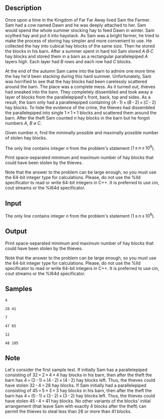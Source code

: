 ## Description

<div><p>Once upon a time in the Kingdom of Far Far Away lived Sam the Farmer. Sam had a cow named Dawn and he was deeply attached to her. Sam would spend the whole summer stocking hay to feed Dawn in winter. Sam scythed hay and put it into haystack. As Sam was a bright farmer, he tried to make the process of storing hay simpler and more convenient to use. He collected the hay into cubical hay blocks of the same size. Then he stored the blocks in his barn. After a summer spent in hard toil Sam stored <span class="tex-span"><i>A</i>·<i>B</i>·<i>C</i></span> hay blocks and stored them in a barn as a rectangular parallelepiped <span class="tex-span"><i>A</i></span> layers high. Each layer had <span class="tex-span"><i>B</i></span> rows and each row had <span class="tex-span"><i>C</i></span> blocks.</p><p>At the end of the autumn Sam came into the barn to admire one more time the hay he'd been stacking during this hard summer. Unfortunately, Sam was horrified to see that the hay blocks had been carelessly scattered around the barn. The place was a complete mess. As it turned out, thieves had sneaked into the barn. They completely dissembled and took away a layer of blocks from the parallelepiped's front, back, top and sides. As a result, the barn only had a parallelepiped containing <span class="tex-span">(<i>A</i> - 1) × (<i>B</i> - 2) × (<i>C</i> - 2)</span> hay blocks. To hide the evidence of the crime, the thieves had dissembled the parallelepiped into single <span class="tex-span">1 × 1 × 1</span> blocks and scattered them around the barn. After the theft Sam counted <span class="tex-span"><i>n</i></span> hay blocks in the barn but he forgot numbers <span class="tex-span"><i>A</i></span>, <span class="tex-span"><i>B</i></span> и <span class="tex-span"><i>C</i></span>.</p><p>Given number <span class="tex-span"><i>n</i></span>, find the minimally possible and maximally possible number of stolen hay blocks.</p></div><div class="input-specification"><p>The only line contains integer <span class="tex-span"><i>n</i></span> from the problem's statement (<span class="tex-span">1 ≤ <i>n</i> ≤ 10<sup class="upper-index">9</sup></span>).</p></div><div class="output-specification"><p>Print space-separated minimum and maximum number of hay blocks that could have been stolen by the thieves.</p><p>Note that the answer to the problem can be large enough, so you must use the 64-bit integer type for calculations. Please, do not use the %lld specificator to read or write 64-bit integers in С++. It is preferred to use cin, cout streams or the %I64d specificator.</p></div>


## Input

<p>The only line contains integer <span class="tex-span"><i>n</i></span> from the problem's statement (<span class="tex-span">1 ≤ <i>n</i> ≤ 10<sup class="upper-index">9</sup></span>).</p>


## Output

<p>Print space-separated minimum and maximum number of hay blocks that could have been stolen by the thieves.</p><p>Note that the answer to the problem can be large enough, so you must use the 64-bit integer type for calculations. Please, do not use the %lld specificator to read or write 64-bit integers in С++. It is preferred to use cin, cout streams or the %I64d specificator.</p>


## Samples

```input1
4

```

```output1
28 41

```






```input2
7

```

```output2
47 65

```






```input3
12

```

```output3
48 105

```




## Note

<p>Let's consider the first sample test. If initially Sam has a parallelepiped consisting of <span class="tex-span">32 = 2 × 4 × 4</span> hay blocks in his barn, then after the theft the barn has <span class="tex-span">4 = (2 - 1) × (4 - 2) × (4 - 2)</span> hay blocks left. Thus, the thieves could have stolen <span class="tex-span">32 - 4 = 28</span> hay blocks. If Sam initially had a parallelepiped consisting of <span class="tex-span">45 = 5 × 3 × 3</span> hay blocks in his barn, then after the theft the barn has <span class="tex-span">4 = (5 - 1) × (3 - 2) × (3 - 2)</span> hay blocks left. Thus, the thieves could have stolen <span class="tex-span">45 - 4 = 41</span> hay blocks. No other variants of the blocks' initial arrangement (that leave Sam with exactly 4 blocks after the theft) can permit the thieves to steal less than 28 or more than 41 blocks.</p>

